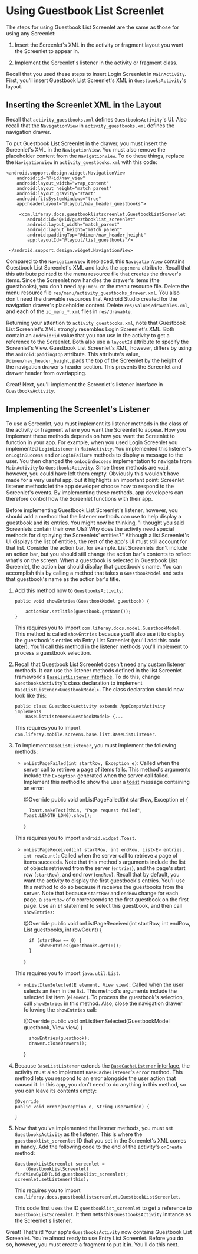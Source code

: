 # Using Guestbook List Screenlet [](id=using-guestbook-list-screenlet)

The steps for using Guestbook List Screenlet are the same as those for using any
Screenlet: 

1. Insert the Screenlet's XML in the activity or fragment layout you want the 
   Screenlet to appear in. 

2. Implement the Screenlet's listener in the activity or fragment class. 

Recall that you used these steps to insert Login Screenlet in `MainActivity`. 
First, you'll insert Guestbook List Screenlet's XML in `GuestbooksActivity`'s 
layout. 

## Inserting the Screenlet XML in the Layout [](id=inserting-the-screenlet-xml-in-the-layout)

Recall that `activity_guestbooks.xml` defines `GuestbooksActivity`'s UI. Also 
recall that the `NavigationView` in `activity_guestbooks.xml` defines the 
navigation drawer. 

To put Guestbook List Screenlet in the drawer, you must insert the
Screenlet's XML in the `NavigationView`. You must also remove the
placeholder content from the `NavigationView`. To do these things, replace
the `NavigationView` in `activity_guestbooks.xml` with this code: 

    <android.support.design.widget.NavigationView
        android:id="@+id/nav_view"
        android:layout_width="wrap_content"
        android:layout_height="match_parent"
        android:layout_gravity="start"
        android:fitsSystemWindows="true"
        app:headerLayout="@layout/nav_header_guestbooks">

         <com.liferay.docs.guestbooklistscreenlet.GuestbookListScreenlet
            android:id="@+id/guestbooklist_screenlet"
            android:layout_width="match_parent"
            android:layout_height="match_parent"
            android:paddingTop="@dimen/nav_header_height"
            app:layoutId="@layout/list_guestbooks"/>

     </android.support.design.widget.NavigationView>

Compared to the `NavigationView` it replaced, this `NavigationView` contains 
Guestbook List Screenlet's XML and lacks the `app:menu` attribute. Recall that 
this attribute pointed to the menu resource file that creates the drawer's 
items. Since the Screenlet now handles the drawer's items (the guestbooks), you 
don't need `app:menu` or the menu resource file. Delete the menu resource file 
`res/menu/activity_guestbooks_drawer.xml`. You also don't need the drawable 
resources that Android Studio created for the navigation drawer's placeholder 
content. Delete `res/values/drawables.xml`, and each of the `ic_menu_*.xml` 
files in `res/drawable`.

Returning your attention to `activity_guestbooks.xml`, note that Guestbook List 
Screenlet's XML strongly resembles Login Screenlet's XML. Both contain an 
`android:id` value that you can use in the activity to get a reference to the 
Screenlet. Both also use a `layoutId` attribute to specify the Screenlet's View. 
Guestbook List Screenlet's XML, however, differs by using the 
`android:paddingTop` attribute. This attribute's value, 
`@dimen/nav_header_height`, pads the top of the Screenlet by the height of the 
navigation drawer's header section. This prevents the Screenlet and drawer 
header from overlapping. 

Great! Next, you'll implement the Screenlet's listener interface in 
`GuestbooksActivity`. 

## Implementing the Screenlet's Listener [](id=implementing-the-screenlets-listener)

To use a Screenlet, you must implement its listener methods in the class of the 
activity or fragment where you want the Screenlet to appear. How you implement 
these methods depends on how you want the Screenlet to function in your app. For 
example, when you used Login Screenlet you implemented `LoginListener` in 
`MainActivity`. You implemented this listener's `onLoginSuccess` and 
`onLoginFailure` methods to display a message to the user. You then changed the 
`onLoginSuccess` implementation to navigate from `MainActivity` to 
`GuestbooksActivity`. Since these methods are `void`, however, you could have 
left them empty. Obviously this wouldn't have made for a very useful app, but it 
highlights an important point: Screenlet listener methods let the app developer 
choose how to respond to the Screenlet's events. By implementing these methods, 
app developers can therefore control how the Screenlet functions with their app. 

Before implementing Guestbook List Screenlet's listener, however, you should add 
a method that the listener methods can use to help display a guestbook and its 
entries. You might now be thinking, "I thought you said Screenlets contain their 
own UIs? Why does the activity need special methods for displaying the 
Screenlets' entities?" Although a list Screenlet's UI displays the list of 
entities, the rest of the app's UI must still account for that list. Consider 
the action bar, for example. List Screenlets don't include an action bar, but 
you should still change the action bar's contents to reflect what's on the 
screen. When a guestbook is selected in Guestbook List Screenlet, the action bar 
should display that guestbook's name. You can accomplish this by calling a 
method that takes a `GuestbookModel` and sets that guestbook's name as the 
action bar's title. 

1.  Add this method now to `GuestbooksActivity`: 

        public void showEntries(GuestbookModel guestbook) {

            actionBar.setTitle(guestbook.getName());
        }

    This requires you to import `com.liferay.docs.model.GuestbookModel`. This 
    method is called `showEntries` because you'll also use it to display the 
    guestbook's entries via Entry List Screenlet (you'll add this code later). 
    You'll call this method in the listener methods you'll implement to process 
    a guestbook selection. 

2.  Recall that Guestbook List Screenlet doesn't need any custom listener
    methods. It can use the listener methods defined in the list Screenlet
    framework's 
    [`BaseListListener` interface](https://github.com/liferay/liferay-screens/blob/2.1.0/android/library/src/main/java/com/liferay/mobile/screens/base/list/BaseListListener.java). 
    To do this, change `GuestbooksActivity`'s class declaration to implement
    `BaseListListener<GuestbookModel>`. The class declaration should now look 
    like this: 

        public class GuestbooksActivity extends AppCompatActivity implements 
            BaseListListener<GuestbookModel> {...

    This requires you to import 
    `com.liferay.mobile.screens.base.list.BaseListListener`. 

3.  To implement `BaseListListener`, you must implement the following methods:

    - `onListPageFailed(int startRow, Exception e)`: Called when the server call 
      to retrieve a page of items fails. This method's arguments include the 
      `Exception` generated when the server call failed. Implement this method 
      to show the user a 
      [toast](https://developer.android.com/guide/topics/ui/notifiers/toasts.html) 
      message containing an error: 

        @Override
        public void onListPageFailed(int startRow, Exception e) {

            Toast.makeText(this, "Page request failed", Toast.LENGTH_LONG).show();
        }

    This requires you to import `android.widget.Toast`. 

    - `onListPageReceived(int startRow, int endRow, List<E> entries, int rowCount)`: 
      Called when the server call to retrieve a page of items succeeds. Note 
      that this method's arguments include the list of objects retrieved from 
      the server (`entries`), and the page's start row (`startRow`), and end row 
      (`endRow`). Recall that by default, you want the activity to display the 
      first guestbook's entries. You'll use this method to do so because it 
      receives the guestbooks from the server. Note that because `startRow` and 
      `endRow` change for each page, a `startRow` of `0` corresponds to the 
      first guestbook on the first page. Use an `if` statement to select this 
      guestbook, and then call `showEntries`: 

        @Override
        public void onListPageReceived(int startRow, int endRow, List<GuestbookModel> guestbooks, 
            int rowCount) {
            
            if (startRow == 0) {
                showEntries(guestbooks.get(0));
            }
        }

    This requires you to import `java.util.List`. 

    - `onListItemSelected(E element, View view)`: Called when the user selects 
      an item in the list. This method's arguments include the selected list 
      item (`element`). To process the guestbook's selection, call `showEntries` 
      in this method. Also, close the navigation drawer following the 
      `showEntries` call: 

        @Override
        public void onListItemSelected(GuestbookModel guestbook, View view) {

            showEntries(guestbook);
            drawer.closeDrawers();
        }

4.  Because `BaseListListener` extends the 
    [`BaseCacheListener` interface](https://github.com/liferay/liferay-screens/blob/2.1.0/android/library/src/main/java/com/liferay/mobile/screens/base/interactor/listener/BaseCacheListener.java), 
    the activity must also implement `BaseCacheListener`'s `error` method. This
    method lets you respond to an error alongside the user action that caused 
    it. In this app, you don't need to do anything in this method, so you can 
    leave its contents empty: 

        @Override
        public void error(Exception e, String userAction) {

        }

5.  Now that you've implemented the listener methods, you must set
    `GuestbooksActivity` as the listener. This is where the
    `guestbooklist_screenlet` ID that you set in the Screenlet's XML comes in
    handy. Add the following code to the end of the activity's `onCreate`
    method: 

        GuestbookListScreenlet screenlet = 
            (GuestbookListScreenlet) findViewById(R.id.guestbooklist_screenlet);
        screenlet.setListener(this);

    This requires you to import 
    `com.liferay.docs.guestbooklistscreenlet.GuestbookListScreenlet`. 

    This code first uses the ID `guestbooklist_screenlet` to get a reference to 
    `GuestbookListScreenlet`. It then sets this `GuestbooksActivity` instance as 
    the Screenlet's listener. 

Great! That's it! Your app's `GuestbooksActivity` now contains Guestbook List 
Screenlet. You're almost ready to use Entry List Screenlet. Before you do so, 
however, you must create a fragment to put it in. You'll do this next. 
